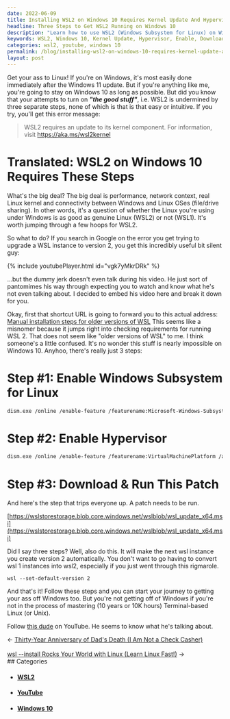 ```yaml
---
date: 2022-06-09
title: Installing WSL2 on Windows 10 Requires Kernel Update And Hypervisor Turned On
headline: Three Steps to Get WSL2 Running on Windows 10
description: "Learn how to use WSL2 (Windows Subsystem for Linux) on Windows 10 with just three steps: enabling Windows Subsystem for Linux, enabling Hypervisor, and downloading and running a patch. To make sure any future WSL instances are version 2, run the command 'wsl --set-default-version 2'. For more information on Terminal-based Linux, follow Mike Levin on YouTube."
keywords: WSL2, Windows 10, Kernel Update, Hypervisor, Enable, Download, Run, Patch, Command, Terminal-based Linux, Mike Levin, YouTube
categories: wsl2, youtube, windows 10
permalink: /blog/installing-wsl2-on-windows-10-requires-kernel-update-and-hypervisor-turned-on/
layout: post
---
```



Get your ass to Linux! If you're on Windows, it's most easily done immediately
after the Windows 11 update. But if you're anything like me, you're going to
stay on Windows 10 as long as possible. But did you know that your attempts to
turn on ***"the good stuff"***, i.e. WSL2 is undermined by three separate
steps, none of which is that is that easy or intuitive. If you try, you'll get
this error message:

> WSL2 requires an update to its kernel component. For information, visit
> https://aka.ms/wsl2kernel

# Translated: WSL2 on Windows 10 Requires These Steps

What's the big deal? The big deal is performance, network context, real Linux
kernel and connectivity between Windows and Linux OSes (file/drive sharing). In
other words, it's a question of whether the Linux you're using under Windows is
as good as genuine Linux (WSL2) or not (WSL1). It's worth jumping through a few
hoops for WSL2.

So what to do? If you search in Google on the error you get trying to upgrade a
WSL instance to version 2, you get this incredibly useful bit silent guy:

{% include youtubePlayer.html id="vgk7yMkrDRk" %}

...but the dummy jerk doesn't even talk during his video. He just sort of
pantomimes his way through expecting you to watch and know what he's not even
talking about. I decided to embed his video here and break it down for you.

Okay, first that shortcut URL is going to forward you to this actual address:
[Manual installation steps for older versions of WSL](https://docs.microsoft.com/en-us/windows/wsl/install-manual)
This seems like a misnomer because it jumps right into checking requirements
for running WSL 2. That does not seem like "older versions of WSL" to me. I
think someone's a little confused. It's no wonder this stuff is nearly
impossible on Windows 10. Anyhoo, there's really just 3 steps:

# Step #1: Enable Windows Subsystem for Linux

```bash
dism.exe /online /enable-feature /featurename:Microsoft-Windows-Subsystem-Linux /all /norestart
```

# Step #2: Enable Hypervisor

```bash
dism.exe /online /enable-feature /featurename:VirtualMachinePlatform /all /norestart
```

# Step #3: Download & Run This Patch

And here's the step that trips everyone up. A patch needs to be run.

[https://wslstorestorage.blob.core.windows.net/wslblob/wsl_update_x64.msi](https://wslstorestorage.blob.core.windows.net/wslblob/wsl_update_x64.msi)

Did I say three steps? Well, also do this. It will make the next wsl instance
you create version 2 automatically. You don't want to go having to convert wsl
1 instances into wsl2, especially if you just went through this rigmarole.

    wsl --set-default-version 2

And that's it! Follow these steps and you can start your journey to getting
your ass off Windows too. But you're not getting off of Windows if you're not
in the process of mastering (10 years or 10K hours) Terminal-based Linux (or
Unix).

Follow [this dude](https://YouTube.com/MikeLevin) on YouTube. He seems to know
what he's talking about.


<div class="arrow-links"><div class="post-nav-prev"><span class="arrow">&larr;&nbsp;</span><a href="/blog/thirty-year-anniversary-of-dad-s-death-i-am-not-a-check-casher/">Thirty-Year Anniversary of Dad's Death (I Am Not a Check Casher)</a></div> &nbsp; <div class="post-nav-next"><a href="/blog/wsl-install-rocks-your-world-with-linux-learn-linux-fast/">wsl --install Rocks Your World with Linux (Learn Linux Fast!)</a><span class="arrow">&nbsp;&rarr;</span></div></div>
## Categories

<ul>
<li><h4><a href='/wsl2/'>WSL2</a></h4></li>
<li><h4><a href='/youtube/'>YouTube</a></h4></li>
<li><h4><a href='/windows-10/'>Windows 10</a></h4></li></ul>